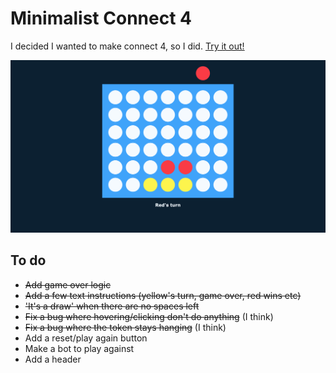 # Minimalist Connect 4
I decided I wanted to make connect 4, so I did.
[Try it out!](https://jmang00.github.io/minimalist-connect-4/)

![example](img/example.png)

## To do
- ~~Add game over logic~~
- ~~Add a few text instructions (yellow's turn, game over, red wins etc)~~
- ~~'It's a draw' when there are no spaces left~~
- ~~Fix a bug where hovering/clicking don't do anything~~ (I think)
- ~~Fix a bug where the token stays hanging~~ (I think)
- Add a reset/play again button
- Make a bot to play against
- Add a header

